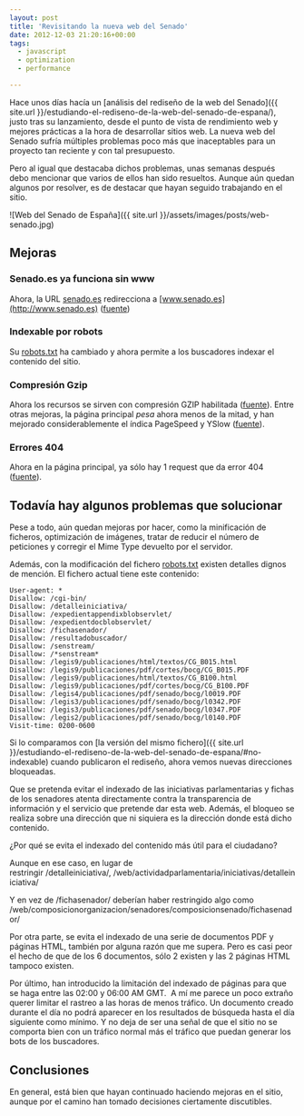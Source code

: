 ```yaml
---
layout: post
title: 'Revisitando la nueva web del Senado'
date: 2012-12-03 21:20:16+00:00
tags:
  - javascript
  - optimization
  - performance

---
```


Hace unos días hacía un [análisis del rediseño de la web del Senado]({{ site.url }}/estudiando-el-rediseno-de-la-web-del-senado-de-espana/), justo tras su lanzamiento, desde el punto de vista de rendimiento web y mejores prácticas a la hora de desarrollar sitios web. La nueva web del Senado sufría múltiples problemas poco más que inaceptables para un proyecto tan reciente y con tal presupuesto.

Pero al igual que destacaba dichos problemas, unas semanas después debo mencionar que varios de ellos han sido resueltos. Aunque aún quedan algunos por resolver, es de destacar que hayan seguido trabajando en el sitio.

![Web del Senado de España]({{ site.url }}/assets/images/posts/web-senado.jpg)

## Mejoras
### Senado.es ya funciona sin www
Ahora, la URL [senado.es](http://senado.es) redirecciona a [www.senado.es](http://www.senado.es) ([fuente](http://www.webpagetest.org/result/121203_ZZ_4QD/1/details/))

### Indexable por robots
Su [robots.txt](http://www.senado.es/robots.txt) ha cambiado y ahora permite a los buscadores indexar el contenido del sitio.

### Compresión Gzip
Ahora los recursos se sirven con compresión GZIP habilitada ([fuente](http://gtmetrix.com/compare/BN8ZgvCB/3gwi5Qp4)). Entre otras mejoras, la página principal _pesa_ ahora menos de la mitad, y han mejorado considerablemente el índica PageSpeed y YSlow ([fuente](http://gtmetrix.com/reports/www.senado.es/eS68ECWL)).

### Errores 404
Ahora en la página principal, ya sólo hay 1 request que da error 404 ([fuente](http://www.webpagetest.org/result/121203_ZZ_4QD/1/details/)).

## Todavía hay algunos problemas que solucionar
Pese a todo, aún quedan mejoras por hacer, como la minificación de ficheros, optimización de imágenes, tratar de reducir el número de peticiones y corregir el Mime Type devuelto por el servidor.

Además, con la modificación del fichero [robots.txt](http://www.senado.es/robots.txt) existen detalles dignos de mención. El fichero actual tiene este contenido:

```
User-agent: *
Disallow: /cgi-bin/
Disallow: /detalleiniciativa/
Disallow: /expedientappendixblobservlet/
Disallow: /expedientdocblobservlet/
Disallow: /fichasenador/
Disallow: /resultadobuscador/
Disallow: /senstream/
Disallow: /*senstream*
Disallow: /legis9/publicaciones/html/textos/CG_B015.html
Disallow: /legis9/publicaciones/pdf/cortes/bocg/CG_B015.PDF
Disallow: /legis9/publicaciones/html/textos/CG_B100.html
Disallow: /legis9/publicaciones/pdf/cortes/bocg/CG_B100.PDF
Disallow: /legis4/publicaciones/pdf/senado/bocg/l0019.PDF
Disallow: /legis3/publicaciones/pdf/senado/bocg/l0342.PDF
Disallow: /legis3/publicaciones/pdf/senado/bocg/l0347.PDF
Disallow: /legis2/publicaciones/pdf/senado/bocg/l0140.PDF
Visit-time: 0200-0600
```

Si lo comparamos con [la versión del mismo fichero]({{ site.url }}/estudiando-el-rediseno-de-la-web-del-senado-de-espana/#no-indexable) cuando publicaron el rediseño, ahora vemos nuevas direcciones bloqueadas.

Que se pretenda evitar el indexado de las iniciativas parlamentarias y fichas de los senadores atenta directamente contra la transparencia de información y el servicio que pretende dar esta web. Además, el bloqueo se realiza sobre una dirección que ni siquiera es la dirección donde está dicho contenido.

¿Por qué se evita el indexado del contenido más útil para el ciudadano?

Aunque en ese caso, en lugar de restringir /detalleiniciativa/, /web/actividadparlamentaria/iniciativas/detalleiniciativa/

Y en vez de /fichasenador/ deberían haber restringido algo como /web/composicionorganizacion/senadores/composicionsenado/fichasenador/

Por otra parte, se evita el indexado de una serie de documentos PDF y páginas HTML, también por alguna razón que me supera. Pero es casi peor el hecho de que de los 6 documentos, sólo 2 existen y las 2 páginas HTML tampoco existen.

Por último, han introducido la limitación del indexado de páginas para que se haga entre las 02:00 y 06:00 AM GMT.  A mí me parece un poco extraño querer limitar el rastreo a las horas de menos tráfico. Un documento creado durante el día no podrá aparecer en los resultados de búsqueda hasta el día siguiente como mínimo. Y no deja de ser una señal de que el sitio no se comporta bien con un tráfico normal más el tráfico que puedan generar los bots de los buscadores.

## Conclusiones
En general, está bien que hayan continuado haciendo mejoras en el sitio, aunque por el camino han tomado decisiones ciertamente discutibles.
